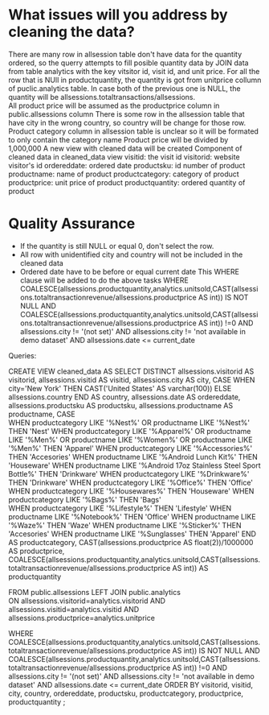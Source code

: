 # What issues will you address by cleaning the data?

 There are many row in allsession table don't have data for the quantity ordered, so the querry attempts to fill posible quantity data by JOIN data from table analytics with the key vitsitor id, visit id, and unit price. For all the row that is NUll in productquantity, the quantity is got from unitprice collumn of puclic.analytics table.	In case both of the previous one is NULL, the quantity will be allsessions.totaltransactions/allsessions.	
 All product price will be assumed as the productprice column in public.allsessions column
 There is some row in the allsession table that have city in the wrong country, so country will be change for those row.
 Product category column in allsession table is unclear so it will be formated to only contain the category name
 Product price will be divided by 1,000,000
 A new view with cleaned data will be created
 Component of cleaned data in cleaned_data view
	visitid: the visit id
	visitorid: website visitor's id
	ordereddate: ordered date 
	productsku: id number of product
	productname: name of product
	productcategory: category of product
	productprice:	unit price of product
	productquantity: ordered quantity of product

# Quality Assurance

-	If the quantity is still NULL or equal 0, don't select the row.  
-	All row with unidentified city and country will not be included in the cleaned data
-	Ordered date have to be before or equal current date
This  WHERE clause will be added to do the above tasks
WHERE	COALESCE(allsessions.productquantity,analytics.unitsold,CAST(allsessions.totaltransactionrevenue/allsessions.productprice	AS	int)) IS 		NOT NULL
	AND	COALESCE(allsessions.productquantity,analytics.unitsold,CAST(allsessions.totaltransactionrevenue/allsessions.productprice	AS	int)) !=0
	AND	allsessions.city != '(not set)'
	AND	allsessions.city !=	'not available in demo dataset'
	AND	allsessions.date <= current_date



Queries:

CREATE	VIEW	cleaned_data	AS
SELECT 	DISTINCT	allsessions.visitorid	AS	visitorid,
					allsessions.visitid	AS	visitid,
					allsessions.city	AS	city,
					CASE
						WHEN	city='New York'	THEN	CAST('United States' AS varchar(100))
						ELSE	allsessions.country	
					END	AS	country,
					allsessions.date	AS	ordereddate,
					allsessions.productsku AS	productsku,
					allsessions.productname AS	productname,
					CASE	
					WHEN	productcategory	LIKE	'%Nest%'	OR	productname	LIKE	'%Nest%'	THEN	'Nest'
					WHEN	productcategory	LIKE	'%Apparel%'	OR	productname	LIKE	'%Men%'	
											OR	productname	LIKE	'%Women%'
											OR	productname	LIKE	'%Men%'		THEN	'Apparel'
					WHEN	productcategory	LIKE	'%Accessories%'	THEN	'Accesories'
					WHEN	productname	LIKE	'%Android Lunch Kit%'	THEN	'Houseware'
					WHEN	productname	LIKE	'%Android 17oz Stainless Steel Sport Bottle%'	THEN	'Drinkware'
					WHEN	productcategory	LIKE	'%Drinkware%'	THEN	'Drinkware'
					WHEN	productcategory	LIKE	'%Office%'	THEN	'Office'
					WHEN	productcategory	LIKE	'%Housewares%'	THEN	'Houseware'
					WHEN	productcategory	LIKE	'%Bags%'	THEN	'Bags'	
					WHEN	productcategory	LIKE	'%Lifestyle%'	THEN	'Lifestyle'	
					WHEN	productname	LIKE	'%Notebook%'	THEN	'Office'
					WHEN	productname	LIKE	'%Waze%'	THEN	'Waze'
					WHEN	productname	LIKE	'%Sticker%'	THEN	'Accesories'
					WHEN	productname	LIKE	'%Sunglasses'	THEN	'Apparel'
					END	AS	productcategory,
					CAST(allsessions.productprice AS	float(2))/1000000 AS	productprice,
					COALESCE(allsessions.productquantity,analytics.unitsold,CAST(allsessions.totaltransactionrevenue/allsessions.productprice	AS	int))	AS	productquantity
		
FROM	public.allsessions
LEFT	JOIN	public.analytics	
	ON	allsessions.visitorid=analytics.visitorid
	AND	allsessions.visitid=analytics.visitid
	AND	allsessions.productprice=analytics.unitprice
	
WHERE		COALESCE(allsessions.productquantity,analytics.unitsold,CAST(allsessions.totaltransactionrevenue/allsessions.productprice	AS	int)) IS NOT NULL
		AND	COALESCE(allsessions.productquantity,analytics.unitsold,CAST(allsessions.totaltransactionrevenue/allsessions.productprice	AS	int)) !=0
		AND	allsessions.city != '(not set)'
		AND	allsessions.city !=	'not available in demo dataset'
		AND	allsessions.date <= current_date
ORDER BY		visitorid,
				visitid,
				city,
				country,
				ordereddate,
				productsku,
				productcategory,
				productprice,
				productquantity
;
